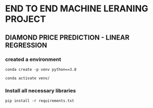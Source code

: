 # END TO END MACHINE LERANING PROJECT
## DIAMOND PRICE PREDICTION - LINEAR REGRESSION

### created a environment
```
conda create -p venv python==3.8

conda activate venv/
```
### Install all necessary libraries
```
pip install -r requirements.txt
```